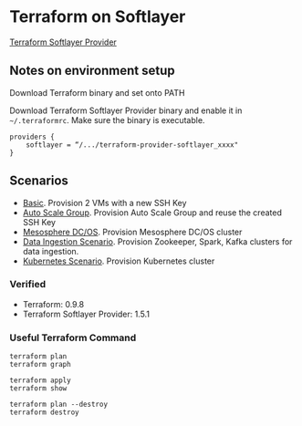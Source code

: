 # Terraform on Softlayer

[Terraform Softlayer Provider](https://github.com/softlayer/terraform-provider-softlayer)


## Notes on environment setup

Download Terraform binary and set onto PATH

Download Terraform Softlayer Provider binary and enable it in `~/.terraformrc`. Make sure the binary is executable. 

	providers {
    	softlayer = “/.../terraform-provider-softlayer_xxxx"
	}

## Scenarios

* [Basic](basic/sl_basic.tf). Provision 2 VMs with a new SSH Key
* [Auto Scale Group](asg/sl_asg.tf). Provision Auto Scale Group and reuse the created SSH Key
* [Mesosphere DC/OS](dcos/README.md). Provision Mesosphere DC/OS cluster
* [Data Ingestion Scenario](ingest/README.md). Provision Zookeeper, Spark, Kafka clusters for data ingestion.
* [Kubernetes Scenario](k8s/README.md). Provision Kubernetes cluster


### Verified

* Terraform: 0.9.8
* Terraform Softlayer Provider: 1.5.1


### Useful Terraform Command

	terraform plan
	terraform graph
	
	terraform apply
	terraform show
	
	terraform plan --destroy
	terraform destroy

